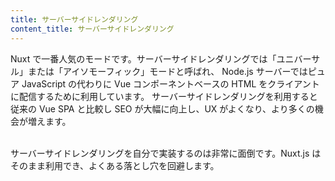 ```yaml
---
title: サーバーサイドレンダリング
content_title: サーバーサイドレンダリング
---
```

Nuxt で一番人気のモードです。サーバーサイドレンダリングでは「ユニバーサル」または「アイソモーフィック」モードと呼ばれ、
Node.js サーバーではピュア JavaScript の代わりに Vue コンポーネントベースの HTML をクライアントに配信するために利用しています。
サーバーサイドレンダリングを利用すると従来の Vue SPA と比較し SEO が大幅に向上し、UX がよくなり、より多くの機会が増えます。<br><br>

サーバーサイドレンダリングを自分で実装するのは非常に面倒です。Nuxt.js はそのまま利用でき、よくある落とし穴を回避します。
